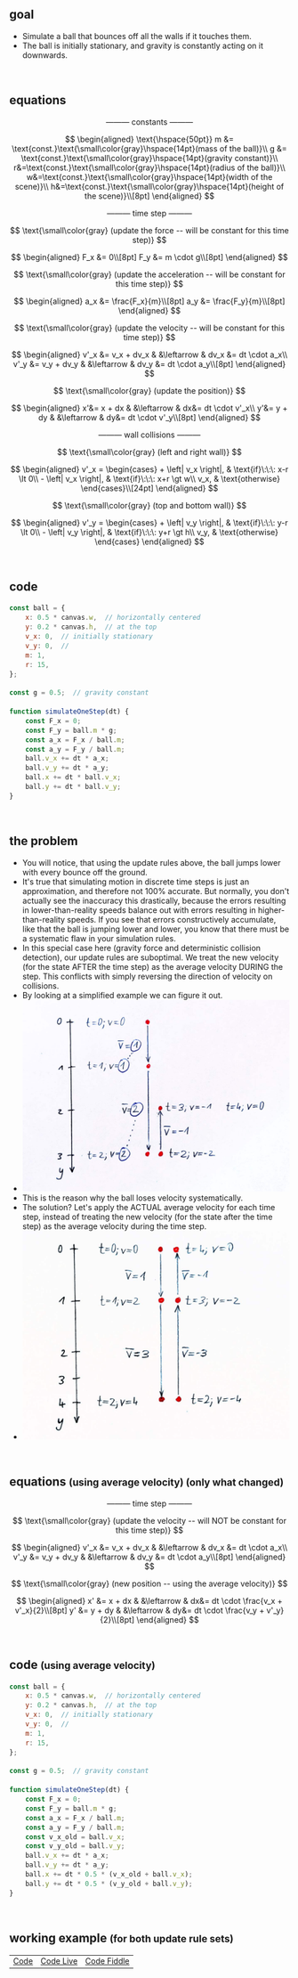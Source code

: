 ## goal
+ Simulate a ball that bounces off all the walls if it touches them.
+ The ball is initially stationary, and gravity is constantly acting on it downwards.

<br>

## equations

$$
\text{--------- constants ---------}
$$

$$
\begin{aligned}
\text{\hspace{50pt}}
m &= \text{const.}\text{\small\color{gray}\hspace{14pt}(mass of the ball)}\\
g &= \text{const.}\text{\small\color{gray}\hspace{14pt}(gravity constant)}\\
r&=\text{const.}\text{\small\color{gray}\hspace{14pt}(radius of the ball)}\\
w&=\text{const.}\text{\small\color{gray}\hspace{14pt}(width of the scene)}\\
h&=\text{const.}\text{\small\color{gray}\hspace{14pt}(height of the scene)}\\[8pt]
\end{aligned}
$$

$$
\text{--------- time step ---------}
$$

$$
\text{\small\color{gray} (update the force -- will be constant for this time step)}
$$

$$
\begin{aligned}
F_x &= 0\\[8pt]
F_y &= m \cdot g\\[8pt]
\end{aligned}
$$

$$
\text{\small\color{gray} (update the acceleration -- will be constant for this time step)}
$$

$$
\begin{aligned}
a_x &= \frac{F_x}{m}\\[8pt]
a_y &= \frac{F_y}{m}\\[8pt]
\end{aligned}
$$

$$
\text{\small\color{gray} (update the velocity -- will be constant for this time step)}
$$

$$
\begin{aligned}
v'_x &= v_x + dv_x  &  &\leftarrow  &  dv_x &= dt \cdot a_x\\
v'_y &= v_y + dv_y  &  &\leftarrow  &  dv_y &= dt \cdot a_y\\[8pt]
\end{aligned}
$$

$$
\text{\small\color{gray} (update the position)}
$$

$$
\begin{aligned}
x'&= x + dx  &  &\leftarrow  &  dx&= dt \cdot v'_x\\
y'&= y + dy  &  &\leftarrow  &  dy&= dt \cdot v'_y\\[8pt]
\end{aligned}
$$

$$
\text{--------- wall collisions ---------}
$$

$$
\text{\small\color{gray} (left and right wall)}
$$

$$
\begin{aligned}
v'_x =
\begin{cases}
    + \left| v_x \right|, & \text{if}\:\:\: x-r \lt 0\\
    - \left| v_x \right|, & \text{if}\:\:\: x+r \gt w\\
    v_x,               & \text{otherwise}
\end{cases}\\[24pt]
\end{aligned}
$$

$$
\text{\small\color{gray} (top and bottom wall)}
$$

$$
\begin{aligned}
v'_y =
\begin{cases}
    + \left| v_y \right|, & \text{if}\:\:\: y-r \lt 0\\
    - \left| v_y \right|, & \text{if}\:\:\: y+r \gt h\\
    v_y,               & \text{otherwise}
\end{cases}
\end{aligned}
$$


<br>

## code
```js
const ball = {
    x: 0.5 * canvas.w,  // horizontally centered
    y: 0.2 * canvas.h,  // at the top
    v_x: 0,  // initially stationary
    v_y: 0,  //
    m: 1,
    r: 15,
};

const g = 0.5;  // gravity constant

function simulateOneStep(dt) {
    const F_x = 0;
    const F_y = ball.m * g;
    const a_x = F_x / ball.m;
    const a_y = F_y / ball.m;
    ball.v_x += dt * a_x;
    ball.v_y += dt * a_y;
    ball.x += dt * ball.v_x;
    ball.y += dt * ball.v_y;
}
```

<br>


## the problem
+ You will notice, that using the update rules above, the ball jumps lower with every bounce off the ground.
+ It's true that simulating motion in discrete time steps is just an approximation, and therefore not 100% accurate. But normally, you don't actually see the inaccuracy this drastically, because the errors resulting in lower-than-reality speeds balance out with errors resulting in higher-than-reality speeds. If you see that errors constructively accumulate, like that the ball is jumping lower and lower, you know that there must be a systematic flaw in your simulation rules.
+ In this special case here (gravity force and deterministic collision detection), our update rules are suboptimal. We treat the new velocity (for the state AFTER the time step) as the average velocity DURING the step. This conflicts with simply reversing the direction of velocity on collisions.
+ By looking at a simplified example we can figure it out.
+ ![level-3-simplified-diagram-(1)](img/level-3-simplified-diagram-(1).jpg)
+ This is the reason why the ball loses velocity systematically.
+ The solution? Let's apply the ACTUAL average velocity for each time step, instead of treating the new velocity (for the state after the time step) as the average velocity during the time step.
+ ![level-3-simplified-diagram-(2)](img/level-3-simplified-diagram-(2).jpg)

<br>


## equations <small>(using average velocity) (only what changed)</small>
$$
\text{--------- time step ---------}
$$

$$
\text{\small\color{gray} (update the velocity -- will NOT be constant for this time step)}
$$

$$
\begin{aligned}
v'_x &= v_x + dv_x  &  &\leftarrow  &  dv_x &= dt \cdot a_x\\
v'_y &= v_y + dv_y  &  &\leftarrow  &  dv_y &= dt \cdot a_y\\[8pt]
\end{aligned}
$$

$$
\text{\small\color{gray} (new position -- using the average velocity)}
$$

$$
\begin{aligned}
x' &= x + dx  &  &\leftarrow  &  dx&= dt \cdot \frac{v_x + v'_x}{2}\\[8pt]
y' &= y + dy  &  &\leftarrow  &  dy&= dt \cdot \frac{v_y + v'_y}{2}\\[8pt]
\end{aligned}
$$

<br>


## code <small>(using average velocity)</small>
```js
const ball = {
    x: 0.5 * canvas.w,  // horizontally centered
    y: 0.2 * canvas.h,  // at the top
    v_x: 0,  // initially stationary
    v_y: 0,  //
    m: 1,
    r: 15,
};

const g = 0.5;  // gravity constant

function simulateOneStep(dt) {
    const F_x = 0;
    const F_y = ball.m * g;
    const a_x = F_x / ball.m;
    const a_y = F_y / ball.m;
    const v_x_old = ball.v_x;
    const v_y_old = ball.v_y;
    ball.v_x += dt * a_x;
    ball.v_y += dt * a_y;
    ball.x += dt * 0.5 * (v_x_old + ball.v_x);
    ball.y += dt * 0.5 * (v_y_old + ball.v_y);
}
```

<br>



## working example <small>(for both update rule sets)</small>

||||
| --- | --- | --- |
| [Code](https://github.com/pitizzzle/physics-simulations-balls/blob/main/code/level-1-uniform-motion.html) | [Code Live](https://pitizzzle.github.io/physics-simulations-balls/code/level-1-uniform-motion.html) | [Code Fiddle](https://jsfiddle.net/pitizzzle/tozgs1c5/2/) |
